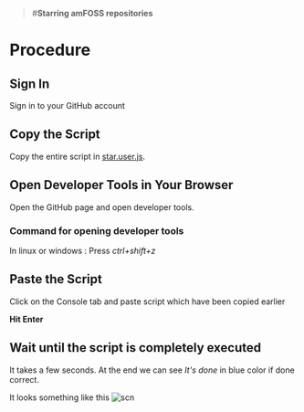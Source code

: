  >#**Starring amFOSS repositories**

# Procedure

## Sign In
Sign in to your GitHub account

## Copy the Script
Copy the entire script in  [star.user.js](https://raw.githubusercontent.com/amfoss/star-me/master/star.user.js).

## Open Developer Tools in Your Browser
Open the GitHub page and open developer tools.

### Command for opening developer tools 
In linux or windows : Press *ctrl+shift+z*

## Paste the Script
Click on the Console tab and paste script which have been copied earlier

**Hit Enter**

## Wait until the script is completely executed

It takes a few seconds.
At the end we can see *It's done* in blue color if done correct.

It looks something like this ![scn](https://github.com/adarshreddy-g/amFOSS_tasks/blob/master/Task-1/Screenshot%20from%202020-10-21%2021-43-45.png?raw=true)
